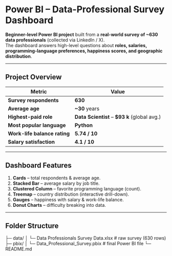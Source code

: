 # Power BI – Data-Professional Survey Dashboard  

**Beginner-level Power BI project** built from a **real-world survey of ~630 data professionals** (collected via LinkedIn / X).  
The dashboard answers high-level questions about **roles, salaries, programming-language preferences, happiness scores, and geographic distribution**.

---

## Project Overview  

| Metric | Value |
|--------|-------|
| **Survey respondents** | **630** |
| **Average age** | **~30** years |
| **Highest-paid role** | **Data Scientist** – **$93 k** (global avg.) |
| **Most popular language** | **Python** |
| **Work-life balance rating** | **5.74 / 10** |
| **Salary satisfaction** | **4.1 / 10** |

---

## Dashboard Features  

1. **Cards** – total respondents & average age.  
2. **Stacked Bar** – average salary by job title.  
3. **Clustered Column** – favorite programming language (count).  
4. **Treemap** – country distribution (interactive drill-down).  
5. **Gauges** – happiness with salary & work-life balance.  
6. **Donut Charts** – difficulty breaking into data.

---

## Folder Structure
├─ data/
│  └─ Data Professionals Survey Data.xlsx    # raw survey (630 rows)
├─ pbix/
│  └─ Data_Professional_Survey.pbix     # final Power BI file
└─ README.md

